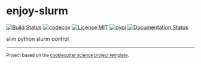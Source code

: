 enjoy-slurm
==============================
[![Build Status](https://github.com/larsbuntemeyer/enjoy-slurm/workflows/Tests/badge.svg)](https://github.com/larsbuntemeyer/enjoy-slurm/actions)
[![codecov](https://codecov.io/gh/larsbuntemeyer/enjoy-slurm/branch/main/graph/badge.svg)](https://codecov.io/gh/larsbuntemeyer/enjoy-slurm)
[![License:MIT](https://img.shields.io/badge/License-MIT-lightgray.svg?style=flt-square)](https://opensource.org/licenses/MIT)
[![pypi](https://img.shields.io/pypi/v/enjoy-slurm.svg)](https://pypi.org/project/enjoy-slurm)
[![Documentation Status](https://readthedocs.org/projects/enjoy-slurm/badge/?version=latest)](https://enjoy-slurm.readthedocs.io/en/latest/?badge=latest)

slim python slurm control

--------

<p><small>Project based on the <a target="_blank" href="https://github.com/jbusecke/cookiecutter-science-project">cookiecutter science project template</a>.</small></p>
